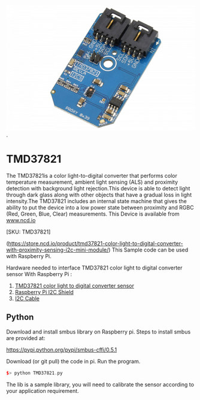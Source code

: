 [![ TMD37821](TMD37821_I2C.png)](https://store.ncd.io/product/tmd37821-color-light-to-digital-converter-with-proximity-sensing-i2c-mini-module/).

#  TMD37821

The TMD37821is a color light-to-digital converter that performs color temperature measurement, ambient light sensing (ALS) and proximity detection with background light rejection.This device is able to detect light through dark glass along with other objects that have a gradual loss in light intensity.The TMD37821 includes an internal state machine that gives the ability to put the device into a low power state between proximity and RGBC (Red, Green, Blue, Clear) measurements.
This Device is available from www.ncd.io 

[SKU: TMD37821]

(https://store.ncd.io/product/tmd37821-color-light-to-digital-converter-with-proximity-sensing-i2c-mini-module/)
This Sample code can be used with Raspberry Pi.

Hardware needed to interface TMD37821 color light to digital converter sensor With Raspberry Pi :
1. <a href="https://store.ncd.io/product/tmd37821-color-light-to-digital-converter-with-proximity-sensing-i2c-mini-module/">TMD37821 color light to digital converter sensor</a>
2.  <a href="https://store.ncd.io/product/i2c-shield-for-raspberry-pi-3-pi2-with-outward-facing-i2c-port-terminates-over-hdmi-port/">Raspberry Pi I2C Shield</a>
3. <a href="https://store.ncd.io/product/i%C2%B2c-cable/">I2C Cable</a>

## Python
Download and install smbus library on Raspberry pi. Steps to install smbus are provided at:

https://pypi.python.org/pypi/smbus-cffi/0.5.1

Download (or git pull) the code in pi. Run the program.

```cpp
$> python TMD37821.py
```
The lib is a sample library, you will need to calibrate the sensor according to your application requirement.
